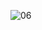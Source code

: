 ![06](https://user-images.githubusercontent.com/107898643/180586982-33c49970-b86b-4797-a0bb-4e8a8b542299.JPG)
